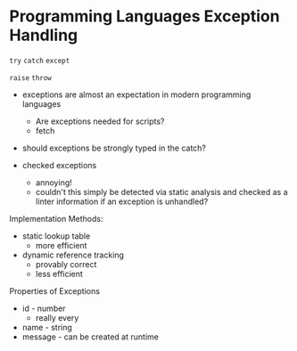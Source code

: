 # Programming Languages Exception Handling


`try` `catch` `except`

`raise` `throw`

- exceptions are almost an expectation in modern programming languages
    - Are exceptions needed for scripts?
    - fetch

- should exceptions be strongly typed in the catch?


- checked exceptions
    - annoying!
    - couldn't this simply be detected via static analysis and checked as a linter information if an exception is unhandled?

Implementation Methods:

- static lookup table
    - more efficient
- dynamic reference tracking
    - provably correct
    - less efficient


Properties of Exceptions

- id - number
    - really every 
- name - string
- message - can be created at runtime